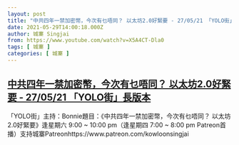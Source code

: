 ```yaml
---
layout: post
title: "中共四年一禁加密幣，今次有乜唔同？ 以太坊2.0好緊要 - 27/05/21 「YOLO街」長版本"
date: 2021-05-29T14:00:18.000Z
author: 城寨 Singjai
from: https://www.youtube.com/watch?v=X5A4CT-Dla0
tags: [ 城寨 ]
categories: [ 城寨 ]
---
```

<!--1622296818000-->
[中共四年一禁加密幣，今次有乜唔同？ 以太坊2.0好緊要 - 27/05/21 「YOLO街」長版本](https://www.youtube.com/watch?v=X5A4CT-Dla0)
------

<div>
「YOLO街」主持：Bonnie題目：《中共四年一禁加密幣，今次有乜唔同？ 以太坊2.0好緊要》逢星期六 9:00 ~ 10:00 pm（逢星期四 7:00 ~ 8:00 pm Patreon首播）支持城寨Patreonhttps://www.patreon.com/kowloonsingjai
</div>

